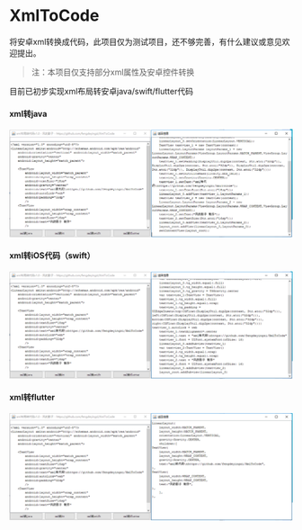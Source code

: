 # XmlToCode

将安卓xml转换成代码，此项目仅为测试项目，还不够完善，有什么建议或意见欢迎提出。

> 注：本项目仅支持部分xml属性及安卓控件转换

目前已初步实现xml布局转安卓java/swift/flutter代码



#### xml转java

![xml转java](screen/screen_xmltocode_java.png)



#### xml转iOS代码（swift）

![screen_xmltocode_swift](screen\screen_xmltocode_swift.png)



#### xml转flutter

![screen_xmltocode_flutter](screen\screen_xmltocode_flutter.png)